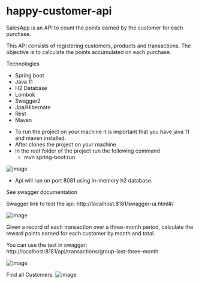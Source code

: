 # happy-customer-api

SalesApp is an API to count the points earned by the customer for each purchase.

This API consists of registering customers, products and transactions.
The objective is to calculate the points accumulated on each purchase.

Technologies
+ Spring boot
+ Java 11
+ H2 Database
+ Lombok
+ Swagger2
+ Jpa/Hibernate
+ Rest
+ Maven

* To run the project on your machine it is important that you have java 11 and maven installed.
* After clones the project on your machine
* In the root folder of the project run the following command
  - mvn spring-boot:run
  
 ![image](https://user-images.githubusercontent.com/17939912/170051155-870bbd4c-036c-499a-8dd7-0a59c041d56b.png)

* Api will run on port 8081 using in-memory h2 database.

See swagger documentation

Swagger link to test the api: http://localhost:8181/swagger-ui.html#/

![image](https://user-images.githubusercontent.com/17939912/170896205-cc5e3bf4-9d86-4e72-ab7c-f9bf105bb36a.png)

Given a record of each transaction over a three-month period, calculate the reward points earned for each customer by month and total.

You can use the test in swagger: http://localhost:8181/api/transactions/group-last-three-month

![image](https://user-images.githubusercontent.com/17939912/170894675-e39a9950-a923-4bc8-a54d-523292f9bfbd.png)

Find all Customers.
![image](https://user-images.githubusercontent.com/17939912/170896551-e55e6224-9a7b-4a8f-80c3-2409f4fb4ea8.png)

